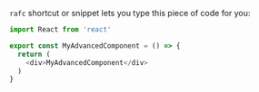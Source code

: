 `rafc` shortcut or snippet lets you type this piece of code for you:
```javascript
import React from 'react'

export const MyAdvancedComponent = () => {
  return (
    <div>MyAdvancedComponent</div>
  )
}
```